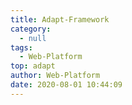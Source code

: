 ```yaml
---
title: Adapt-Framework
category:
  - null
tags:
  - Web-Platform
top: adapt
author: Web-Platform
date: 2020-08-01 10:44:09
---
```

